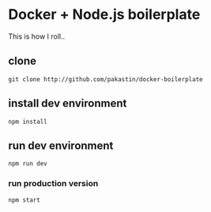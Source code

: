 # Docker + Node.js boilerplate
This is how I roll..

## clone
```
git clone http://github.com/pakastin/docker-boilerplate
```

## install dev environment
```
npm install
```

## run dev environment
```
npm run dev
```

### run production version
```
npm start
```
